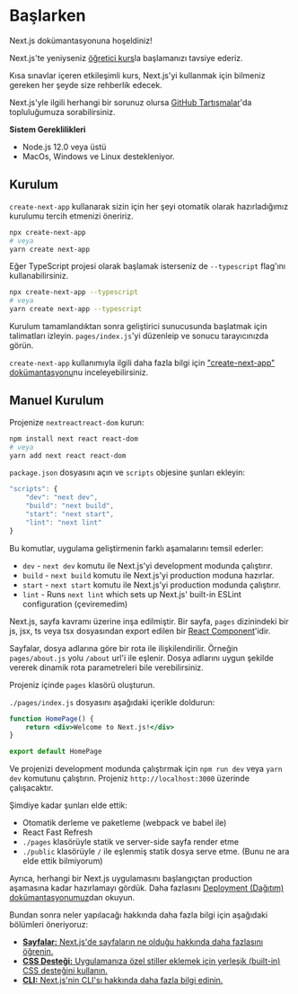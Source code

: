 # Başlarken

Next.js dokümantasyonuna hoşeldiniz!

Next.js'te yeniyseniz [öğretici kurs](https://nextjs.org/learn/basics/create-nextjs-app)la başlamanızı tavsiye ederiz.

Kısa sınavlar içeren etkileşimli kurs, Next.js'yi kullanmak için bilmeniz gereken her şeyde size rehberlik edecek.

Next.js'yle ilgili herhangi bir sorunuz olursa [GitHub Tartışmalar](https://github.com/vercel/next.js/discussions)'da topluluğumuza sorabilirsiniz.

**Sistem Gereklilikleri**

* Node.js 12.0 veya üstü
* MacOs, Windows ve Linux destekleniyor.

## Kurulum

`create-next-app` kullanarak sizin için her şeyi otomatik olarak hazırladığımız kurulumu tercih etmenizi öneririz.

```bash
npx create-next-app
# veya
yarn create next-app
```

Eğer TypeScript projesi olarak başlamak isterseniz de `--typescript` flag'ını kullanabilirsiniz.

```bash
npx create-next-app --typescript
# veya
yarn create next-app --typescript
```

Kurulum tamamlandıktan sonra geliştirici sunucusunda başlatmak için talimatları izleyin. `pages/index.js`'yi düzenleip ve sonucu tarayıcınızda görün.

`create-next-app` kullanımıyla ilgili daha fazla bilgi için ["create-next-app" dokümantasyonu](https://nextjs.org/docs/api-reference/create-next-app)nu inceleyebilirsiniz.

## Manuel Kurulum

Projenize `nextreactreact-dom` kurun:

```bash
npm install next react react-dom
# veya
yarn add next react react-dom
```

`package.json` dosyasını açın ve `scripts` objesine şunları ekleyin:

```javascript
"scripts": {
    "dev": "next dev",
    "build": "next build",
    "start": "next start",
    "lint": "next lint"
}
```

Bu komutlar, uygulama geliştirmenin farklı aşamalarını temsil ederler:

* `dev` - `next dev` komutu ile Next.js'yi development modunda çalıştırır.
* `build` - `next build` komutu ile Next.js'yi production moduna hazırlar.
* `start` - `next start` komutu ile Next.js'yi production modunda çalıştırır.
* `lint` - Runs `next lint` which sets up Next.js' built-in ESLint configuration \(çeviremedim\)

Next.js, sayfa kavramı üzerine inşa edilmiştir. Bir sayfa, `pages` dizinindeki bir js, jsx, ts veya tsx dosyasından export edilen bir [React Component](https://reactjs.org/docs/components-and-props.html)'idir.

Sayfalar, dosya adlarına göre bir rota ile ilişkilendirilir. Örneğin `pages/about.js` yolu `/about` url'i ile eşlenir. Dosya adlarını uygun şekilde vererek dinamik rota parametreleri bile verebilirsiniz.

Projeniz içinde `pages` klasörü oluşturun.

`./pages/index.js` dosyasını aşağıdaki içerikle doldurun:

```jsx
function HomePage() {
    return <div>Welcome to Next.js!</div>
}

export default HomePage
```

Ve projenizi development modunda çalıştırmak için `npm run dev` veya `yarn dev` komutunu çalıştırın. Projeniz `http://localhost:3000` üzerinde çalışacaktır.

Şimdiye kadar şunları elde ettik:

* Otomatik derleme ve paketleme \(webpack ve babel ile\)
* React Fast Refresh
* `./pages` klasörüyle statik ve server-side sayfa render etme
* `./public` klasörüyle `/` ile eşlenmiş statik dosya serve etme. \(Bunu ne ara elde ettik bilmiyorum\)

Ayrıca, herhangi bir Next.js uygulamasını başlangıçtan production aşamasına kadar hazırlamayı gördük. Daha fazlasını [Deployment \(Dağıtım\) dokümantasyonumuz](https://nextjs.org/docs/deployment)dan okuyun.

Bundan sonra neler yapılacağı hakkında daha fazla bilgi için aşağıdaki bölümleri öneriyoruz:

* [**Sayfalar:** Next.js'de sayfaların ne olduğu hakkında daha fazlasını öğrenin.](temel-ozellikler/pages.md)
* [**CSS Desteği:** Uygulamanıza özel stiller eklemek için yerleşik \(built-in\) CSS desteğini kullanın.](temel-ozellikler/built-in-css-support.md)
* [**CLI:** Next.js'nin CLI'sı hakkında daha fazla bilgi edinin.](https://nextjs.org/docs/api-reference/cli)


